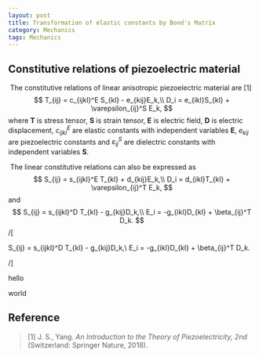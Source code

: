 ```yaml
---
layout: post
title: Transformation of elastic constants by Bond's Matrix	
category: Mechanics
tags: Mechanics
---
```


## Constitutive relations of piezoelectric material

​		The constitutive relations of linear anisotropic piezoelectric material are [1]  
$$
T_{ij} = c_{ijkl}^E S_{kl} - e_{kij}E_k,\\
D_i = e_{ikl}S_{kl} + \varepsilon_{ij}^S E_k,
$$
where $\textbf{T}$ is stress tensor, $\textbf{S}$  is strain tensor, $\textbf{E}$ is electric field, $\textbf{D}$ is electric displacement,  $c_{ijkl}^E$ are elastic constants with independent variables $\textbf{E}$, $e_{kij}$ are piezoelectric constants and $\varepsilon_{ij}^S$ are dielectric constants with independent variables $\textbf{S}$.  

​		The linear constitutive relations can also be expressed as  
$$
S_{ij} = s_{ijkl}^E T_{kl} + d_{kij}E_k,\\
D_i = d_{ikl}T_{kl} + \varepsilon_{ij}^T E_k,
$$
and  
$$
S_{ij} = s_{ijkl}^D T_{kl} - g_{kij}D_k,\\
E_i = -g_{ikl}D_{kl} + \beta_{ij}^T D_k.
$$
/[

S_{ij} = s_{ijkl}^D T_{kl} - g_{kij}D_k,\\
E_i = -g_{ikl}D_{kl} + \beta_{ij}^T D_k.

/]

hello  

world

## Reference

> [1] J. S., Yang. *An Introduction to the Theory of Piezoelectricity, 2nd* (Switzerland: Springer Nature, 2018). 
>
> 